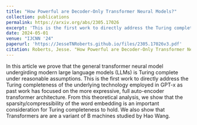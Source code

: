 ```yaml
---
title: "How Powerful are Decoder-Only Transformer Neural Models?"
collection: publications
permalink: https://arxiv.org/abs/2305.17026
excerpt: 'This is the first work to directly address the Turing completeness of the underlying technology employed in GPT-x as past work has focused on the more expressive, full auto-encoder transformer architecture. From this theoretical analysis, we show that the sparsity/compressibility of the word embedding is an important consideration for Turing completeness to hold.'
date: 2024-05-01
venue: "IJCNN '24"
paperurl: 'https://JesseTNRoberts.github.io/files/2305.17026v3.pdf'
citation: Roberts, Jesse. "How Powerful are Decoder-Only Transformer Neural Models?" arXiv preprint arXiv:2305.17026 (2023).
---
```


In this article we prove that the general transformer neural model undergirding modern large language models (LLMs) is Turing complete under reasonable assumptions. This is the first work to directly address the Turing completeness of the underlying technology employed in GPT-x as past work has focused on the more expressive, full auto-encoder transformer architecture. From this theoretical analysis, we show that the sparsity/compressibility of the word embedding is an important consideration for Turing completeness to hold. We also show that Transformers are are a variant of B machines studied by Hao Wang.
